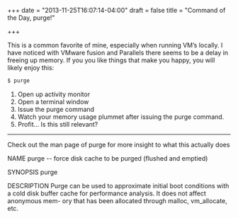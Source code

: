 +++
date = "2013-11-25T16:07:14-04:00"
draft = false
title = "Command of the Day, purge!"

+++

This is a common favorite of mine, especially when running VM’s locally. I have noticed with VMware fusion and Parallels there seems to be a delay in freeing up memory. If you you like things that make you happy, you will likely enjoy this:

``` bash
$ purge
```

1. Open up activity monitor
2. Open a terminal window
3. Issue the purge command
4. Watch your memory usage plummet after issuing the purge command.
5. Profit... Is this still relevant?

<!--More-->
<hr></hr>
Check out the man page of purge for more insight to what this actually does

NAME
     purge -- force disk cache to be purged (flushed and emptied)

SYNOPSIS
     purge

DESCRIPTION
     Purge can be used to approximate initial boot conditions with a cold disk
     buffer cache for performance analysis. It does not affect anonymous mem-
     ory that has been allocated through malloc, vm_allocate, etc.

